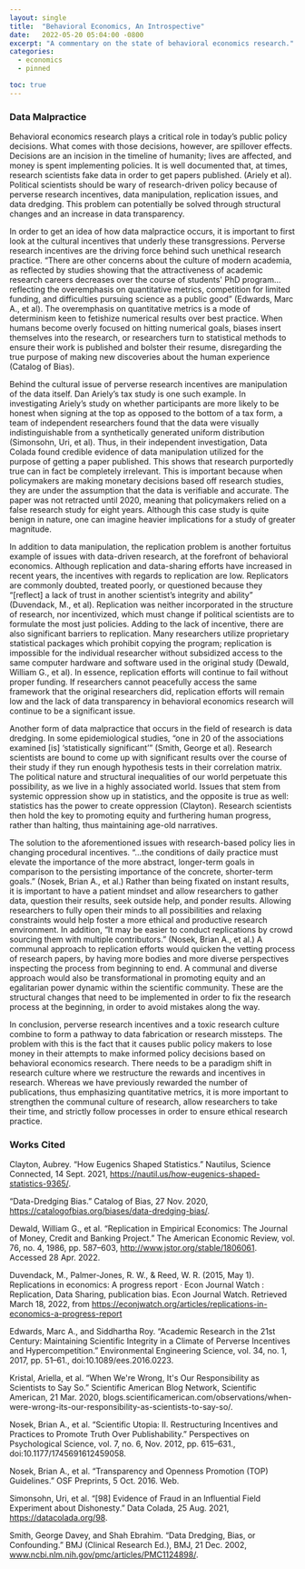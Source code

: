 ```yaml
---
layout: single
title:  "Behavioral Economics, An Introspective"
date:   2022-05-20 05:04:00 -0800
excerpt: "A commentary on the state of behavioral economics research."
categories: 
  - economics
  - pinned

toc: true
---
```


### Data Malpractice


Behavioral economics research plays a critical role in today’s public policy decisions. What comes with those decisions, however, are spillover effects. Decisions are an incision in the timeline of humanity; lives are affected, and money is spent implementing policies. It is well documented that, at times, research scientists fake data in order to get papers published. (Ariely et al). Political scientists should be wary of research-driven policy because of perverse research incentives, data manipulation, replication issues, and data dredging. This problem can potentially be solved through structural changes and an increase in data transparency. 


In order to get an idea of how data malpractice occurs, it is important to first look at the cultural incentives that underly these transgressions. Perverse research incentives are the driving force behind such unethical research practice. “There are other concerns about the culture of modern academia, as reflected by studies showing that the attractiveness of academic research careers decreases over the course of students' PhD program…reflecting the overemphasis on quantitative metrics, competition for limited funding, and difficulties pursuing science as a public good” (Edwards, Marc A., et al). The overemphasis on quantitative metrics is a mode of determinism keen to fetishize numerical results over best practice. When humans become overly focused on hitting numerical goals, biases insert themselves into the research, or researchers turn to statistical methods to ensure their work is published and bolster their resume, disregarding the true purpose of making new discoveries about the human experience (Catalog of Bias).  


Behind the cultural issue of perverse research incentives are manipulation of the data itself.  Dan Ariely’s tax study is one such example. In investigating Ariely’s study on whether participants are more likely to be honest when signing at the top as opposed to the bottom of a tax form, a team of independent researchers found that the data were visually indistinguishable from a synthetically generated uniform distribution (Simonsohn, Uri, et al). Thus, in their independent investigation, Data Colada found credible evidence of data manipulation utilized for the purpose of getting a paper published. This shows that research purportedly true can in fact be completely irrelevant. This is important because when policymakers are making monetary decisions based off research studies, they are under the assumption that the data is verifiable and accurate. The paper was not retracted until 2020, meaning that policymakers relied on a false research study for eight years. Although this case study is quite benign in nature, one can imagine heavier implications for a study of greater magnitude. 


In addition to data manipulation, the replication problem is another fortuitus example of issues with data-driven research, at the forefront of behavioral economics. Although replication and data-sharing efforts have increased in recent years, the incentives with regards to replication are low. Replicators are commonly doubted, treated poorly, or questioned because they “[reflect] a lack of trust in another scientist’s integrity and ability” (Duvendack, M., et al). Replication was neither incorporated in the structure of research, nor incentivized, which must change if political scientists are to formulate the most just policies. Adding to the lack of incentive, there are also significant barriers to replication. Many researchers utilize proprietary statistical packages which prohibit copying the program; replication is impossible for the individual researcher without subsidized access to the same computer hardware and software used in the original study (Dewald, William G., et al). In essence, replication efforts will continue to fail without proper funding. If researchers cannot peacefully access the same framework that the original researchers did, replication efforts will remain low and the lack of data transparency in behavioral economics research will continue to be a significant issue. 


Another form of data malpractice that occurs in the field of research is data dredging. In some epidemiological studies, “one in 20 of the associations examined [is] ‘statistically significant’” (Smith, George et al). Research scientists are bound to come up with significant results over the course of their study if they run enough hypothesis tests in their correlation matrix. The political nature and structural inequalities of our world perpetuate this possibility, as we live in a highly associated world. Issues that stem from systemic oppression show up in statistics, and the opposite is true as well: statistics has the power to create oppression (Clayton). Research scientists then hold the key to promoting equity and furthering human progress, rather than halting, thus maintaining age-old narratives.   


The solution to the aforementioned issues with research-based policy lies in changing procedural incentives. “…the conditions of daily practice must elevate the importance of the more abstract, longer-term goals in comparison to the persisting importance of the concrete, shorter-term goals.” (Nosek, Brian A., et al.) Rather than being fixated on instant results, it is important to have a patient mindset and allow researchers to gather data, question their results, seek outside help, and ponder results. Allowing researchers to fully open their minds to all possibilities and relaxing constraints would help foster a more ethical and productive research environment. In addition, “It may be easier to conduct replications by crowd sourcing them with multiple contributors.” (Nosek, Brian A., et al.) A communal approach to replication efforts would quicken the vetting process of research papers, by having more bodies and more diverse perspectives inspecting the process from beginning to end. A communal and diverse approach would also be transformational in promoting equity and an egalitarian power dynamic within the scientific community. These are the structural changes that need to be implemented in order to fix the research process at the beginning, in order to avoid mistakes along the way.


In conclusion, perverse research incentives and a toxic research culture combine to form a pathway to data fabrication or research missteps. The problem with this is the fact that it causes public policy makers to lose money in their attempts to make informed policy decisions based on behavioral economics research. There needs to be a paradigm shift in research culture where we restructure the rewards and incentives in research. Whereas we have previously rewarded the number of publications, thus emphasizing quantitative metrics, it is more important to strengthen the communal culture of research, allow researchers to take their time, and strictly follow processes in order to ensure ethical research practice. 

### Works Cited


Clayton, Aubrey. “How Eugenics Shaped Statistics.” Nautilus, Science Connected, 14 Sept. 2021, https://nautil.us/how-eugenics-shaped-statistics-9365/. 

“Data-Dredging Bias.” Catalog of Bias, 27 Nov. 2020, https://catalogofbias.org/biases/data-dredging-bias/. 

Dewald, William G., et al. “Replication in Empirical Economics: The Journal of Money, Credit and Banking Project.” The American Economic Review, vol. 76, no. 4, 1986, pp. 587–603, http://www.jstor.org/stable/1806061. Accessed 28 Apr. 2022.

Duvendack, M., Palmer-Jones, R. W., & Reed, W. R. (2015, May 1). Replications in economics: A progress report · Econ Journal Watch : Replication, Data Sharing, publication bias. Econ Journal Watch. Retrieved March 18, 2022, from https://econjwatch.org/articles/replications-in-economics-a-progress-report 

Edwards, Marc A., and Siddhartha Roy. “Academic Research in the 21st Century: Maintaining Scientific Integrity in a Climate of Perverse Incentives and Hypercompetition.” Environmental Engineering Science, vol. 34, no. 1, 2017, pp. 51–61., doi:10.1089/ees.2016.0223. 

Kristal, Ariella, et al. “When We're Wrong, It's Our Responsibility as Scientists to Say So.” Scientific American Blog Network, Scientific American, 21 Mar. 2020, blogs.scientificamerican.com/observations/when-were-wrong-its-our-responsibility-as-scientists-to-say-so/. 

Nosek, Brian A., et al. “Scientific Utopia: II. Restructuring Incentives and Practices to Promote Truth Over Publishability.” Perspectives on Psychological Science, vol. 7, no. 6, Nov. 2012, pp. 615–631., doi:10.1177/1745691612459058. 

Nosek, Brian A., et al. “Transparency and Openness Promotion (TOP) Guidelines.” OSF Preprints, 5 Oct. 2016. Web.

Simonsohn, Uri, et al. “[98] Evidence of Fraud in an Influential Field Experiment about Dishonesty.” Data Colada, 25 Aug. 2021, https://datacolada.org/98. 

Smith, George Davey, and Shah Ebrahim. “Data Dredging, Bias, or Confounding.” BMJ (Clinical Research Ed.), BMJ, 21 Dec. 2002, www.ncbi.nlm.nih.gov/pmc/articles/PMC1124898/. 



